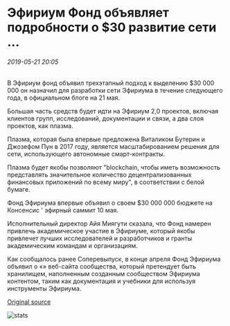 # Эфириум Фонд объявляет подробности о $30 развитие сети ...

###### 2019-05-21 20:05

В Эфириум фонд объявил трехэтапный подход к выделению $30 000 000 он назначил для разработки сети Эфириума в течение следующего года, в официальном блоге на 21 мая.

Большая часть средств будет идти на Эфириум 2,0 проектов, включая клиентов групп, исследований, документации и связи, а два слоя проектов, как плазма.

Плазма, которая была впервые предложена Виталиком Бутерин и Джозефом Пун в 2017 году, является масштабированием решения для сети, использующего автономные смарт-контракты.

Плазма будет якобы позволяют "blockchain, чтобы иметь возможность представлять значительное количество децентрализованных финансовых приложений по всему миру", в соответствии с белой бумаге.

Фонд Эфириума впервые объявил о своем $30 000 000 бюджете на Консенсис ' эфирный саммит 10 мая.

Исполнительный директор Айя Миягути сказала, что Фонд намерен привлечь академическое участие в Эфириуме, который якобы привлечет лучших исследователей и разработчиков и гранты академическим командам и организациям.

Как сообщалось ранее Coперевыпуск, в конце апреля Фонд Эфириума объявил о «» веб-сайта сообщества, который претендует быть хранилищем, наполненным созданным сообществом Эфириума контентом, таким как документация и учебники для используя инструменты Эфириума.

[Original source](https://cointelegraph.com/news/ethereum-foundation-announces-details-on-30-network-development)

![stats](https://c.statcounter.com/11760860/0/a89fa40b/1/ "stats")